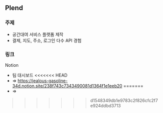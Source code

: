 ## Plend

### 주제
* 공간대여 서비스 플랫폼 제작
* 결제, 지도, 주소, 로그인 다수 API 경험

### 링크
Notion
* 팀 대시보드 
<<<<<<< HEAD
* => https://jealous-gasoline-34d.notion.site/238f743c7343490081d1364f1e1eeb20
=======
* => 
>>>>>>> d1548349db1e9783c2f826cfc2f7e924ddbd3713


